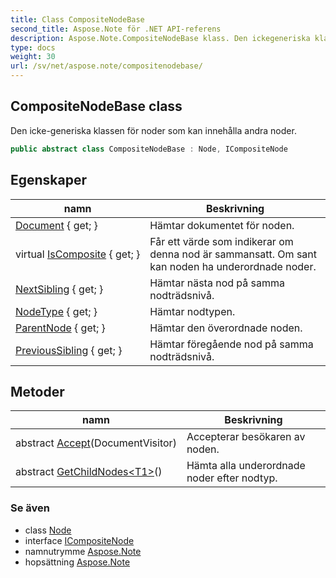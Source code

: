 ```yaml
---
title: Class CompositeNodeBase
second_title: Aspose.Note för .NET API-referens
description: Aspose.Note.CompositeNodeBase klass. Den ickegeneriska klassen för noder som kan innehålla andra noder.
type: docs
weight: 30
url: /sv/net/aspose.note/compositenodebase/
---
```

## CompositeNodeBase class

Den icke-generiska klassen för noder som kan innehålla andra noder.

```csharp
public abstract class CompositeNodeBase : Node, ICompositeNode
```

## Egenskaper

| namn | Beskrivning |
| --- | --- |
| [Document](../../aspose.note/node/document/) { get; } | Hämtar dokumentet för noden. |
| virtual [IsComposite](../../aspose.note/node/iscomposite/) { get; } | Får ett värde som indikerar om denna nod är sammansatt. Om sant kan noden ha underordnade noder. |
| [NextSibling](../../aspose.note/node/nextsibling/) { get; } | Hämtar nästa nod på samma nodträdsnivå. |
| [NodeType](../../aspose.note/node/nodetype/) { get; } | Hämtar nodtypen. |
| [ParentNode](../../aspose.note/node/parentnode/) { get; } | Hämtar den överordnade noden. |
| [PreviousSibling](../../aspose.note/node/previoussibling/) { get; } | Hämtar föregående nod på samma nodträdsnivå. |

## Metoder

| namn | Beskrivning |
| --- | --- |
| abstract [Accept](../../aspose.note/node/accept/)(DocumentVisitor) | Accepterar besökaren av noden. |
| abstract [GetChildNodes&lt;T1&gt;](../../aspose.note/compositenodebase/getchildnodes/#getchildnodes_1)() | Hämta alla underordnade noder efter nodtyp. |

### Se även

* class [Node](../node/)
* interface [ICompositeNode](../icompositenode/)
* namnutrymme [Aspose.Note](../../aspose.note/)
* hopsättning [Aspose.Note](../../)


